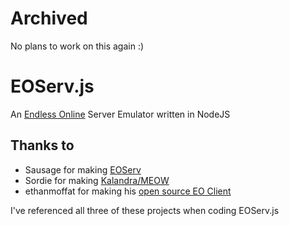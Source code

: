# Archived
No plans to work on this again :)

# EOServ.js
An [Endless Online](http://endless-online.com) Server Emulator written in NodeJS

## Thanks to
* Sausage for making [EOServ](http://eoserv.net)
* Sordie for making [Kalandra/MEOW](http://sordie.tehsausage.com)
* ethanmoffat for making his [open source EO Client](https://github.com/ethanmoffat/EndlessClient)

I've referenced all three of these projects when coding EOServ.js
